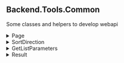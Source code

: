 Backend.Tools.Common
-
Some classes and helpers to develop webapi

<details>

<summary>Page</summary>

```c#
public class Page<T>
{
    public ICollection<T> Items { get; set; }
    public long Total { get; set; }
}
```
</details>

<details>

<summary>SortDirection</summary>

```c#
public enum SortDirection: byte
{
    Asc = 0,
    Desc = 1
}
```
</details>

<details>

<summary>GetListParameters</summary>

```c#
public class GetListParameters<TFilter> where TFilter: class
{
public TFilter Filter { get; set; }

    public int Offset { get; set; } = GetListParametersDefaults.Offset;
    public int Limit { get; set; } = GetListParametersDefaults.Limit;
    public string SortBy { get; set; }

    public SortDirection SortDirection { get; set; }
}
```
</details>

<details>

<summary>Result</summary>

```c#
return Result<bool>.Success(true);

return Result<bool>.NotFound("User not found");

return Result<UserResponse>.NotValid("Validation error message");
```
</details>
